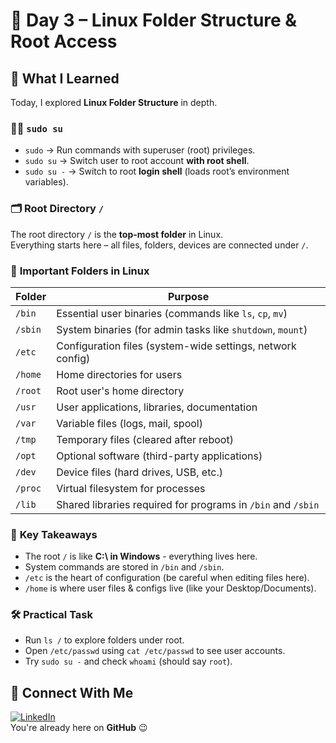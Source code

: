 # 📅 Day 3 – Linux Folder Structure & Root Access  

## 🔑 What I Learned
Today, I explored **Linux Folder Structure** in depth.  

### 🧑‍💻 `sudo su`
- `sudo` → Run commands with superuser (root) privileges.
- `sudo su` → Switch user to root account **with root shell**.
- `sudo su -` → Switch to root **login shell** (loads root’s environment variables).



### 🗂️ **Root Directory `/`**
The root directory `/` is the **top-most folder** in Linux.  
Everything starts here – all files, folders, devices are connected under `/`.



### 📂 **Important Folders in Linux**

| Folder       | Purpose |
|-------------|---------|
| `/bin`      | Essential user binaries (commands like `ls`, `cp`, `mv`) |
| `/sbin`     | System binaries (for admin tasks like `shutdown`, `mount`) |
| `/etc`      | Configuration files (system-wide settings, network config) |
| `/home`     | Home directories for users |
| `/root`     | Root user's home directory |
| `/usr`      | User applications, libraries, documentation |
| `/var`      | Variable files (logs, mail, spool) |
| `/tmp`      | Temporary files (cleared after reboot) |
| `/opt`      | Optional software (third-party applications) |
| `/dev`      | Device files (hard drives, USB, etc.) |
| `/proc`     | Virtual filesystem for processes |
| `/lib`      | Shared libraries required for programs in `/bin` and `/sbin` |



### 🧠 **Key Takeaways**
- The root `/` is like **C:\ in Windows** - everything lives here.
- System commands are stored in `/bin` and `/sbin`.
- `/etc` is the heart of configuration (be careful when editing files here).
- `/home` is where user files & configs live (like your Desktop/Documents).



### 🛠️ **Practical Task**
- Run `ls /` to explore folders under root.
- Open `/etc/passwd` using `cat /etc/passwd` to see user accounts.
- Try `sudo su -` and check `whoami` (should say `root`).

## 📌 Connect With Me
[![LinkedIn](https://img.shields.io/badge/LinkedIn-Connect-blue?style=for-the-badge&logo=linkedin)](https://www.linkedin.com/in/prakashsalapu/)  
You're already here on **GitHub** 😉

